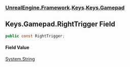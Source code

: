 ### [UnrealEngine.Framework](./UnrealEngine-Framework.md 'UnrealEngine.Framework').[Keys](./Keys.md 'UnrealEngine.Framework.Keys').[Keys.Gamepad](./Keys-Gamepad.md 'UnrealEngine.Framework.Keys.Gamepad')
## Keys.Gamepad.RightTrigger Field
  
```csharp
public const RightTrigger;
```
#### Field Value
[System.String](https://docs.microsoft.com/en-us/dotnet/api/System.String 'System.String')  
